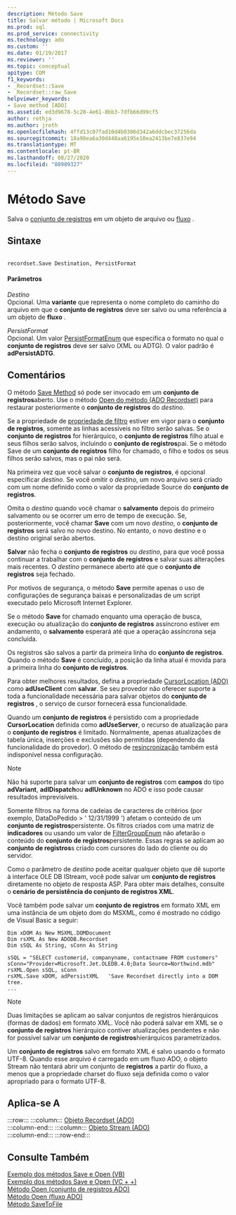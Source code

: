 ```yaml
---
description: Método Save
title: Salvar método | Microsoft Docs
ms.prod: sql
ms.prod_service: connectivity
ms.technology: ado
ms.custom: ''
ms.date: 01/19/2017
ms.reviewer: ''
ms.topic: conceptual
apitype: COM
f1_keywords:
- _Recordset::Save
- _Recordset::raw_Save
helpviewer_keywords:
- Save method [ADO]
ms.assetid: ed3d9678-5c28-4e61-8bb3-7dfb66d99cf5
author: rothja
ms.author: jroth
ms.openlocfilehash: 4ffd13c07fad10d4b0386d342a6ddcbec37256da
ms.sourcegitcommit: 18a98ea6a30d448aa6195e10ea2413be7e837e94
ms.translationtype: MT
ms.contentlocale: pt-BR
ms.lasthandoff: 08/27/2020
ms.locfileid: "88989327"
---
```

# <a name="save-method"></a>Método Save
Salva o [conjunto de registros](./recordset-object-ado.md) em um objeto de arquivo ou [fluxo](./stream-object-ado.md) .  
  
## <a name="syntax"></a>Sintaxe  
  
```  
  
recordset.Save Destination, PersistFormat  
```  
  
#### <a name="parameters"></a>Parâmetros  
 *Destino*  
 Opcional. Uma **variante** que representa o nome completo do caminho do arquivo em que o **conjunto de registros** deve ser salvo ou uma referência a um objeto de **fluxo** .  
  
 *PersistFormat*  
 Opcional. Um valor [PersistFormatEnum](./persistformatenum.md) que especifica o formato no qual o **conjunto de registros** deve ser salvo (XML ou ADTG). O valor padrão é **adPersistADTG**.  
  
## <a name="remarks"></a>Comentários  
 O método [Save Method]() só pode ser invocado em um **conjunto de registros**aberto. Use o método [Open do método (ADO Recordset)](./open-method-ado-recordset.md) para restaurar posteriormente o **conjunto de registros** do *destino*.  
  
 Se a propriedade de [propriedade de filtro](./filter-property.md) estiver em vigor para o **conjunto de registros**, somente as linhas acessíveis no filtro serão salvas. Se o **conjunto de registros** for hierárquico, o **conjunto de registros** filho atual e seus filhos serão salvos, incluindo o **conjunto de registros**pai. Se o método Save de um **conjunto de registros** filho for chamado, o filho e todos os seus filhos serão salvos, mas o pai não será.  
  
 Na primeira vez que você salvar o **conjunto de registros**, é opcional especificar *destino*. Se você omitir o *destino*, um novo arquivo será criado com um nome definido como o valor da propriedade Source do **conjunto de registros**.  
  
 Omita o *destino* quando você chamar o **salvamento** depois do primeiro salvamento ou se ocorrer um erro de tempo de execução. Se, posteriormente, você chamar **Save** com um novo *destino*, o **conjunto de registros** será salvo no novo destino. No entanto, o novo destino e o destino original serão abertos.  
  
 **Salvar** não fecha o **conjunto de registros** ou *destino*, para que você possa continuar a trabalhar com o **conjunto de registros** e salvar suas alterações mais recentes. O *destino* permanece aberto até que o **conjunto de registros** seja fechado.  
  
 Por motivos de segurança, o método **Save** permite apenas o uso de configurações de segurança baixas e personalizadas de um script executado pelo Microsoft Internet Explorer.  
  
 Se o método **Save** for chamado enquanto uma operação de busca, execução ou atualização do **conjunto de registros** assíncrono estiver em andamento, o **salvamento** esperará até que a operação assíncrona seja concluída.  
  
 Os registros são salvos a partir da primeira linha do **conjunto de registros**. Quando o método **Save** é concluído, a posição da linha atual é movida para a primeira linha do **conjunto de registros**.  
  
 Para obter melhores resultados, defina a propriedade [CursorLocation (ADO)](./cursorlocation-property-ado.md) como **adUseClient** com **salvar**. Se seu provedor não oferecer suporte a toda a funcionalidade necessária para salvar objetos do **conjunto de registros** , o serviço de cursor fornecerá essa funcionalidade.  
  
 Quando um **conjunto de registros** é persistido com a propriedade **CursorLocation** definida como **adUseServer**, o recurso de atualização para o **conjunto de registros** é limitado. Normalmente, apenas atualizações de tabela única, inserções e exclusões são permitidas (dependendo da funcionalidade do provedor). O método de [resincronização](./resync-method.md) também está indisponível nessa configuração.  
  
> [!NOTE]
>  Não há suporte para salvar um **conjunto de registros** com **campos** do tipo **adVariant**, **adIDispatch**ou **adIUnknown** no ADO e isso pode causar resultados imprevisíveis.  
  
 Somente filtros na forma de cadeias de caracteres de critérios (por exemplo, DataDoPedido > ' 12/31/1999 ') afetam o conteúdo de um **conjunto de registros**persistente. Os filtros criados com uma matriz de **indicadores** ou usando um valor de [FilterGroupEnum](./filtergroupenum.md) não afetarão o conteúdo do **conjunto de registros**persistente. Essas regras se aplicam ao **conjunto de registros**s criado com cursores do lado do cliente ou do servidor.  
  
 Como o parâmetro de *destino* pode aceitar qualquer objeto que dê suporte à interface OLE DB IStream, você pode salvar um **conjunto de registros** diretamente no objeto de resposta ASP. Para obter mais detalhes, consulte o **cenário de persistência do conjunto de registros XML**.  
  
 Você também pode salvar um **conjunto de registros** em formato XML em uma instância de um objeto dom do MSXML, como é mostrado no código de Visual Basic a seguir:  
  
```  
Dim xDOM As New MSXML.DOMDocument  
Dim rsXML As New ADODB.Recordset  
Dim sSQL As String, sConn As String  
  
sSQL = "SELECT customerid, companyname, contactname FROM customers"  
sConn="Provider=Microsoft.Jet.OLEDB.4.0;Data Source=Northwind.mdb"  
rsXML.Open sSQL, sConn  
rsXML.Save xDOM, adPersistXML   'Save Recordset directly into a DOM tree.  
...  
```  
  
> [!NOTE]
>  Duas limitações se aplicam ao salvar conjuntos de registros hierárquicos (formas de dados) em formato XML. Você não poderá salvar em XML se o **conjunto de registros** hierárquico contiver atualizações pendentes e não for possível salvar um **conjunto de registros**hierárquicos parametrizados.  
  
 Um **conjunto de registros** salvo em formato XML é salvo usando o formato UTF-8. Quando esse arquivo é carregado em um fluxo ADO, o objeto Stream não tentará abrir um conjunto de **registros** a partir do fluxo, a menos que a propriedade charset do fluxo seja definida como o valor apropriado para o formato UTF-8.  
  
## <a name="applies-to"></a>Aplica-se A  

:::row:::
    :::column:::
        [Objeto Recordset (ADO)](./recordset-object-ado.md)  
    :::column-end:::
    :::column:::
        [Objeto Stream (ADO)](./stream-object-ado.md)  
    :::column-end:::
:::row-end:::

## <a name="see-also"></a>Consulte Também  
 [Exemplo dos métodos Save e Open (VB)](./save-and-open-methods-example-vb.md)   
 [Exemplo dos métodos Save e Open (VC + +)](./save-and-open-methods-example-vc.md)   
 [Método Open (conjunto de registros ADO)](./open-method-ado-recordset.md)   
 [Método Open (fluxo ADO)](./open-method-ado-stream.md)   
 [Método SaveToFile](./savetofile-method.md)